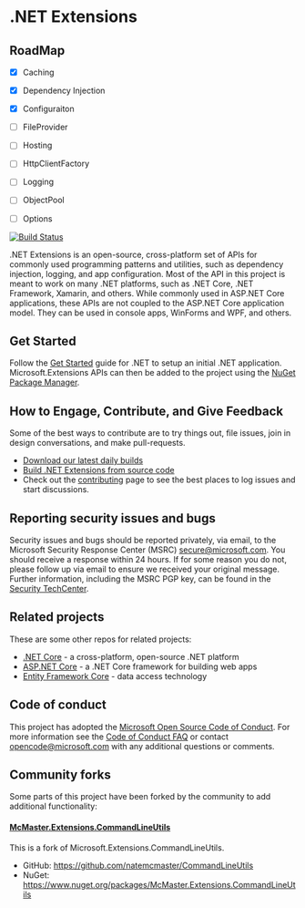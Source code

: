 .NET Extensions
===============

## RoadMap

- [x] Caching
- [x] Dependency Injection
- [x] Configuraiton
- [ ] FileProvider
- [ ] Hosting
- [ ] HttpClientFactory
- [ ] Logging
- [ ] ObjectPool
- [ ] Options


[![Build Status](https://dev.azure.com/dnceng/public/_apis/build/status/aspnet/Extensions/Extensions-ci)](https://dev.azure.com/dnceng/public/_build/latest?definitionId=23)

.NET Extensions is an open-source, cross-platform set of APIs for commonly used programming patterns and utilities, such as dependency injection, logging, and app configuration. Most of the API in this project is meant to work on many .NET platforms, such as .NET Core, .NET Framework, Xamarin, and others. While commonly used in ASP.NET Core applications, these APIs are not coupled to the ASP.NET Core application model. They can be used in console apps, WinForms and WPF, and others.

## Get Started

Follow the [Get Started](https://www.microsoft.com/net) guide for .NET to setup an initial .NET application.
Microsoft.Extensions APIs can then be added to the project using the [NuGet Package Manager](https://nuget.org).

## How to Engage, Contribute, and Give Feedback

Some of the best ways to contribute are to try things out, file issues, join in design conversations,
and make pull-requests.

* [Download our latest daily builds](./docs/DailyBuilds.md)
* [Build .NET Extensions from source code](./docs/BuildFromSource.md)
* Check out the [contributing](CONTRIBUTING.md) page to see the best places to log issues and start discussions.

## Reporting security issues and bugs

Security issues and bugs should be reported privately, via email, to the Microsoft Security Response Center (MSRC)  secure@microsoft.com. You should receive a response within 24 hours. If for some reason you do not, please follow up via email to ensure we received your original message. Further information, including the MSRC PGP key, can be found in the [Security TechCenter](https://technet.microsoft.com/en-us/security/ff852094.aspx).

## Related projects

These are some other repos for related projects:

* [.NET Core](https://github.com/dotnet/core) - a cross-platform, open-source .NET platform
* [ASP.NET Core](https://github.com/aspnet/AspNetCore) - a .NET Core framework for building web apps
* [Entity Framework Core](https://github.com/aspnet/EntityFrameworkCore) - data access technology

## Code of conduct

This project has adopted the [Microsoft Open Source Code of Conduct](https://opensource.microsoft.com/codeofconduct/).  For more information see the [Code of Conduct FAQ](https://opensource.microsoft.com/codeofconduct/faq/) or contact [opencode@microsoft.com](mailto:opencode@microsoft.com) with any additional questions or comments.

## Community forks

Some parts of this project have been forked by the community to add additional functionality:

#### [McMaster.Extensions.CommandLineUtils](https://github.com/natemcmaster/CommandLineUtils)

This is a fork of Microsoft.Extensions.CommandLineUtils.

 - GitHub: <https://github.com/natemcmaster/CommandLineUtils>
 - NuGet: <https://www.nuget.org/packages/McMaster.Extensions.CommandLineUtils>

